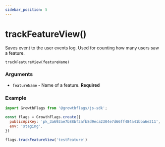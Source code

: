 ```yaml
---
sidebar_position: 5
---
```


# trackFeatureView()

Saves event to the user events log. Used for counting how many users saw a feature.

```
trackFeatureView(featureName)
```

### Arguments

- `featureName` - Name of a feature. **Required**

### Example

```js
import GrowthFlags from '@growthflags/js-sdk';

const flags = GrowthFlags.create({
  publicApiKey: 'pk_3a693ae7b88bf3afb8d9eca2304e7d66ff484a41bba6e211',
  env: 'staging',
})

flags.trackFeatureView('testFeature')
```
